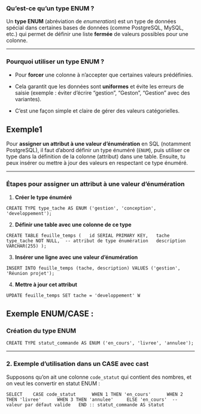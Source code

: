### Qu’est-ce qu’un **type ENUM** ?

Un **type ENUM** (abréviation de _enumeration_) est un type de données spécial dans certaines bases de données (comme PostgreSQL, MySQL, etc.) qui permet de définir une liste **fermée** de valeurs possibles pour une colonne.

---

### Pourquoi utiliser un type ENUM ?

- Pour **forcer** une colonne à n’accepter que certaines valeurs prédéfinies.
    
- Cela garantit que les données sont **uniformes** et évite les erreurs de saisie (exemple : éviter d’écrire “gestion”, “Geston”, “Gestion” avec des variantes).
    
- C’est une façon simple et claire de gérer des valeurs catégorielles.
## Exemple1
Pour **assigner un attribut à une valeur d’énumération** en SQL (notamment PostgreSQL), il faut d’abord définir un type énuméré (`ENUM`), puis utiliser ce type dans la définition de la colonne (attribut) dans une table. Ensuite, tu peux insérer ou mettre à jour des valeurs en respectant ce type énuméré.

---

### Étapes pour assigner un attribut à une valeur d’énumération

1. **Créer le type énuméré**

`CREATE TYPE type_tache AS ENUM ('gestion', 'conception', 'developpement');`

2. **Définir une table avec une colonne de ce type**
    

`CREATE TABLE feuille_temps (   id SERIAL PRIMARY KEY,   tache type_tache NOT NULL,  -- attribut de type énumération   description VARCHAR(255) );`

3. **Insérer une ligne avec une valeur d’énumération**
    

`INSERT INTO feuille_temps (tache, description) VALUES ('gestion', 'Réunion projet');`

4. **Mettre à jour cet attribut**
    

`UPDATE feuille_temps SET tache = 'developpement' W`

## Exemple ENUM/CASE :

### Création du type ENUM

`CREATE TYPE statut_commande AS ENUM ('en_cours', 'livree', 'annulee');`

---

### 2. Exemple d’utilisation dans un CASE avec cast

Supposons qu’on ait une colonne `code_statut` qui contient des nombres, et on veut les convertir en statut ENUM :

`SELECT   
CASE code_statut     
WHEN 1 THEN 'en_cours'     
WHEN 2 THEN 'livree'     
WHEN 3 THEN 'annulee'    
ELSE 'en_cours'  -- valeur par défaut valide  
END :: statut_commande AS statut`